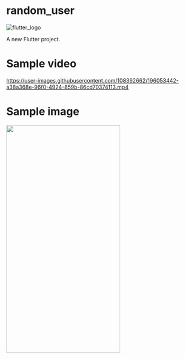 # random_user

![flutter_logo](https://user-images.githubusercontent.com/108392662/191526508-39a3a0f1-41b4-46b1-82a2-0754eac264c5.png)

A new Flutter project.

# Sample video

https://user-images.githubusercontent.com/108392662/196053442-a38a368e-96f0-4924-859b-86cd70374113.mp4


# Sample image
<img src="https://user-images.githubusercontent.com/108392662/196053446-385b57fd-d22f-4e3b-b409-3fca8dce6ba3.jpg"  width="300" height="600">
